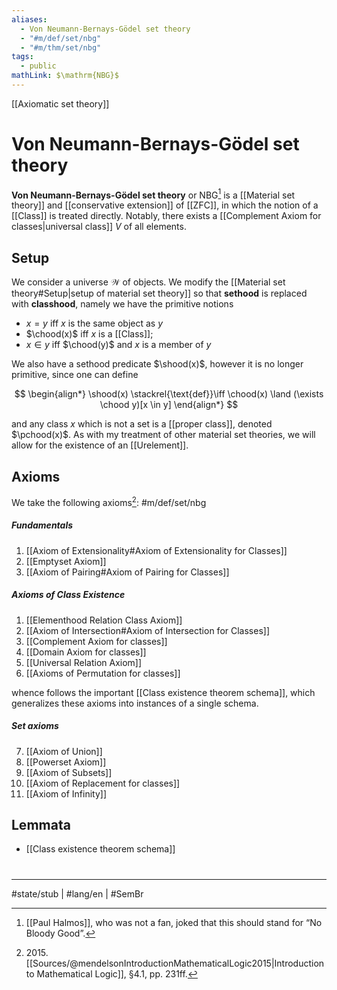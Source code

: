 ```yaml
---
aliases:
  - Von Neumann-Bernays-Gödel set theory
  - "#m/def/set/nbg"
  - "#m/thm/set/nbg"
tags:
  - public
mathLink: $\mathrm{NBG}$
---
```

[[Axiomatic set theory]]
# Von Neumann-Bernays-Gödel set theory

**Von Neumann-Bernays-Gödel set theory** or $\mathrm{NBG}$[^Halmos] is a [[Material set theory]] and [[conservative extension]] of [[ZFC]], in which the notion of a [[Class]] is treated directly.
Notably, there exists a [[Complement Axiom for classes|universal class]] $V$ of all elements.

  [^Halmos]: [[Paul Halmos]], who was not a fan, joked that this should stand for “No Bloody Good”.

## Setup

We consider a universe $\mathcal{W}$ of objects.
We modify the [[Material set theory#Setup|setup of material set theory]] so that **sethood** is replaced with **classhood**, namely we have the primitive notions

- $x = y$ iff $x$ is the same object as $y$
- $\chood(x)$ iff $x$ is a [[Class]];
- $x \in y$ iff $\chood(y)$ and $x$ is a member of $y$

We also have a sethood predicate $\shood(x)$, however it is no longer primitive, since one can define

$$
\begin{align*}
\shood(x) \stackrel{\text{def}}\iff \chood(x) \land (\exists \chood y)[x \in y]
\end{align*}
$$

and any class $x$ which is not a set is a [[proper class]], denoted $\pchood(x)$.
As with my treatment of other material set theories, we will allow for the existence of an [[Urelement]].

## Axioms

We take the following axioms[^2015]: #m/def/set/nbg 

##### Fundamentals

1. [[Axiom of Extensionality#Axiom of Extensionality for Classes]]
2. [[Emptyset Axiom]]
3. [[Axiom of Pairing#Axiom of Pairing for Classes]]

##### Axioms of Class Existence

1. [[Elementhood Relation Class Axiom]]
2. [[Axiom of Intersection#Axiom of Intersection for Classes]]
3. [[Complement Axiom for classes]]
4. [[Domain Axiom for classes]]
5. [[Universal Relation Axiom]]
6. [[Axioms of Permutation for classes]]

whence follows the important [[Class existence theorem schema]], which generalizes these axioms into instances of a single schema.

##### Set axioms

7. [[Axiom of Union]]
8. [[Powerset Axiom]]
9. [[Axiom of Subsets]]
10. [[Axiom of Replacement for classes]]
11. [[Axiom of Infinity]]

  [^2015]: 2015\. [[Sources/@mendelsonIntroductionMathematicalLogic2015|Introduction to Mathematical Logic]], §4.1, pp. 231ff.


## Lemmata

- [[Class existence theorem schema]]

  #
---
#state/stub | #lang/en | #SemBr
